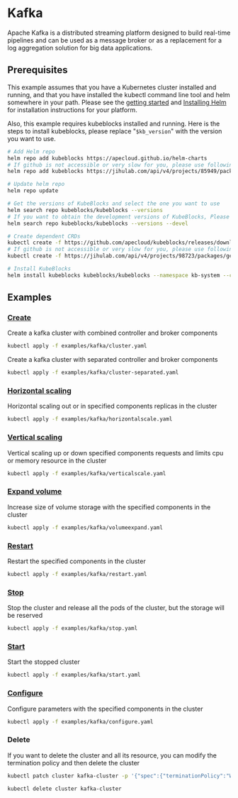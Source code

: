 # Kafka

Apache Kafka is a distributed streaming platform designed to build real-time pipelines and can be used as a message broker or as a replacement for a log aggregation solution for big data applications.

## Prerequisites

This example assumes that you have a Kubernetes cluster installed and running, and that you have installed the kubectl command line tool and helm somewhere in your path. Please see the [getting started](https://kubernetes.io/docs/setup/)  and [Installing Helm](https://helm.sh/docs/intro/install/) for installation instructions for your platform.

Also, this example requires kubeblocks installed and running. Here is the steps to install kubeblocks, please replace "`$kb_version`" with the version you want to use.
```bash
# Add Helm repo 
helm repo add kubeblocks https://apecloud.github.io/helm-charts
# If github is not accessible or very slow for you, please use following repo instead
helm repo add kubeblocks https://jihulab.com/api/v4/projects/85949/packages/helm/stable

# Update helm repo
helm repo update

# Get the versions of KubeBlocks and select the one you want to use
helm search repo kubeblocks/kubeblocks --versions
# If you want to obtain the development versions of KubeBlocks, Please add the '--devel' parameter as the following command
helm search repo kubeblocks/kubeblocks --versions --devel

# Create dependent CRDs
kubectl create -f https://github.com/apecloud/kubeblocks/releases/download/v$kb_version/kubeblocks_crds.yaml
# If github is not accessible or very slow for you, please use following command instead
kubectl create -f https://jihulab.com/api/v4/projects/98723/packages/generic/kubeblocks/v$kb_version/kubeblocks_crds.yaml

# Install KubeBlocks
helm install kubeblocks kubeblocks/kubeblocks --namespace kb-system --create-namespace --version="$kb_version"
```
 

## Examples

### [Create](cluster.yaml) 
Create a kafka cluster with combined controller and broker components 
```bash
kubectl apply -f examples/kafka/cluster.yaml
```
Create a kafka cluster with separated controller and broker components
```bash
kubectl apply -f examples/kafka/cluster-separated.yaml
```

### [Horizontal scaling](horizontalscale.yaml)
Horizontal scaling out or in specified components replicas in the cluster
```bash
kubectl apply -f examples/kafka/horizontalscale.yaml
```

### [Vertical scaling](verticalscale.yaml)
Vertical scaling up or down specified components requests and limits cpu or memory resource in the cluster
```bash
kubectl apply -f examples/kafka/verticalscale.yaml
```

### [Expand volume](volumeexpand.yaml)
Increase size of volume storage with the specified components in the cluster
```bash
kubectl apply -f examples/kafka/volumeexpand.yaml
```

### [Restart](restart.yaml)
Restart the specified components in the cluster
```bash
kubectl apply -f examples/kafka/restart.yaml
```

### [Stop](stop.yaml)
Stop the cluster and release all the pods of the cluster, but the storage will be reserved
```bash
kubectl apply -f examples/kafka/stop.yaml
```

### [Start](start.yaml)
Start the stopped cluster
```bash
kubectl apply -f examples/kafka/start.yaml
```

### [Configure](configure.yaml)
Configure parameters with the specified components in the cluster
```bash
kubectl apply -f examples/kafka/configure.yaml
```

### Delete
If you want to delete the cluster and all its resource, you can modify the termination policy and then delete the cluster
```bash
kubectl patch cluster kafka-cluster -p '{"spec":{"terminationPolicy":"WipeOut"}}' --type="merge"

kubectl delete cluster kafka-cluster
```
